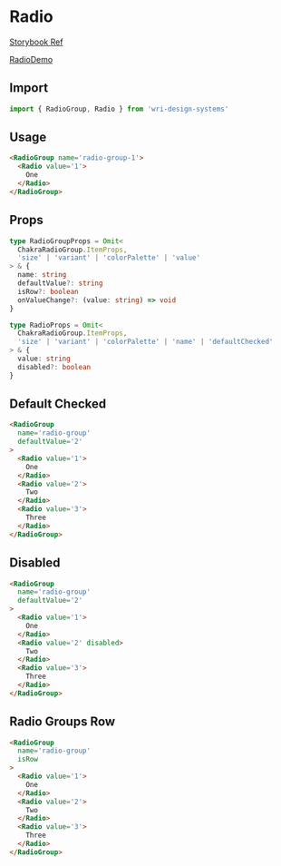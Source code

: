 # Radio

[Storybook Ref](https://wri.github.io/wri-design-systems/?path=/docs/controls-radio--docs)

[RadioDemo](https://github.com/wri/wri-design-systems/blob/main/src/components/Radio/RadioDemo.tsx)

## Import

```js
import { RadioGroup, Radio } from 'wri-design-systems'
```

## Usage

```html
<RadioGroup name='radio-group-1'>
  <Radio value='1'>
    One
  </Radio>
</RadioGroup>
```

## Props

```ts
type RadioGroupProps = Omit<
  ChakraRadioGroup.ItemProps,
  'size' | 'variant' | 'colorPalette' | 'value'
> & {
  name: string
  defaultValue?: string
  isRow?: boolean
  onValueChange?: (value: string) => void
}
```

```ts
type RadioProps = Omit<
  ChakraRadioGroup.ItemProps,
  'size' | 'variant' | 'colorPalette' | 'name' | 'defaultChecked'
> & {
  value: string
  disabled?: boolean
}
```

## Default Checked

```html
<RadioGroup
  name='radio-group'
  defaultValue='2'
>
  <Radio value='1'>
    One
  </Radio>
  <Radio value='2'>
    Two
  </Radio>
  <Radio value='3'>
    Three
  </Radio>
</RadioGroup>
```

## Disabled

```html
<RadioGroup
  name='radio-group'
  defaultValue='2'
>
  <Radio value='1'>
    One
  </Radio>
  <Radio value='2' disabled>
    Two
  </Radio>
  <Radio value='3'>
    Three
  </Radio>
</RadioGroup>
```

## Radio Groups Row

```html
<RadioGroup
  name='radio-group'
  isRow
>
  <Radio value='1'>
    One
  </Radio>
  <Radio value='2'>
    Two
  </Radio>
  <Radio value='3'>
    Three
  </Radio>
</RadioGroup>
```
